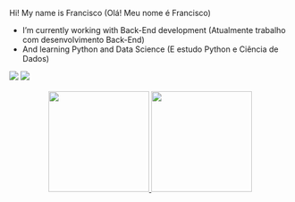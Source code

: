 Hi! My name is Francisco (Olá! Meu nome é Francisco)

- I’m currently working with Back-End development (Atualmente trabalho com desenvolvimento Back-End)
- And learning Python and Data Science (E estudo Python e Ciência de Dados)

<div> 
  <a href = "mailto:it.francisconeto@gmail.com"><img src="https://img.shields.io/badge/-Gmail-%23333?style=for-the-badge&logo=gmail&logoColor=white" target="_blank"></a>
  <a href="https://www.linkedin.com/in/francisco-ricardo-dias-neto-2b36aa33" target="_blank"><img src="https://img.shields.io/badge/-LinkedIn-%230077B5?style=for-the-badge&logo=linkedin&logoColor=white" target="_blank"></a>
</div>
</div>
</br>
<div align="center">
  <a href="https://github.com/itfrancisconeto">
  <img height="180em" src="https://github-readme-stats.vercel.app/api?username=itfrancisconeto&show_icons=true&theme=dark&include_all_commits=true&count_private=true"/>
    <img height="180em" src="https://github-readme-stats.vercel.app/api/top-langs/?username=itfrancisconeto&layout=compact&langs_count=10&theme=dark"/>
</div>

